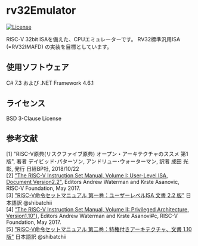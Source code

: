 # rv32Emulator
[![License](https://img.shields.io/badge/license-BSD--3--Clause-blue.svg)](https://github.com/roy-n-roy/rv32Emulator/blob/master/LICENSE)

RISC-V 32bit ISAを備えた、CPUエミュレーターです。 
RV32標準汎用ISA (=RV32IMAFD) の実装を目標としています。


## 使用ソフトウェア
  C# 7.3 および .NET Framework 4.6.1

## ライセンス
  BSD 3-Clause License

## 参考文献
[1]  "RISC-V原典(リスクファイブ原典) オープン・アーキテクチャのススメ 第1版", 著者 デイビッド･パターソン, アンドリュー･ウォーターマン,  訳者 成田 光彰, 発行 日経BP社, 2018/10/22  
[2] ["The RISC-V Instruction Set Manual, Volume I: User-Level ISA, Document Version2.2"](https://riscv.org/specifications/), Editors Andrew Waterman and Krste Asanovic, RISC-V Foundation, May 2017.  
[3] ["RISC-V命令セットマニュアル 第一巻：ユーザーレベルISA 文書 2.2 版"](https://github.com/shibatchii/RISC-V/blob/master/RISC-V_spec_manual_v2.2_jp.pdf) 日本語訳 @shibatchii  
[4] [”The RISC-V Instruction Set Manual, Volume II: Privileged Architecture, Version1.10"](https://riscv.org/specifications/)), Editors Andrew Waterman and Krste Asanovi#c, RISC-V Foundation, May 2017.  
[5] ["RISC-V命令セットマニュアル 第二巻：特権付きアーキテクチャ、文書 1.10 版"](https://github.com/shibatchii/RISC-V/blob/master/riscv-privileged-v1.10_jp.pdf) 日本語訳 @shibatchii

